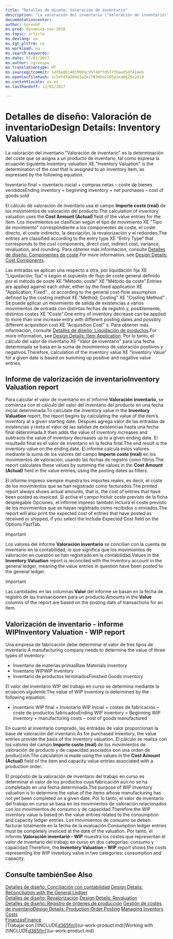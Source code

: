 ```yaml
---
title: "Detalles de diseño: Valoración de inventario"
description: "La valoración del inventario \"Valoración de inventario\" es la determinación del coste que se asigna a un producto de inventario, tal como expresa la ecuación siguiente."
documentationcenter: 
author: SorenGP
ms.prod: dynamics-nav-2018
ms.topic: article
ms.devlang: na
ms.tgt_pltfrm: na
ms.workload: na
ms.search.keywords: 
ms.date: 07/01/2017
ms.author: sgroespe
ms.translationtype: HT
ms.sourcegitcommit: 1dfba8b14019991c95f40ffd5f7fbaed5df414eb
ms.openlocfilehash: 2c54fd3a10461a2e17834bb2165a1ea0425e2d19
ms.contentlocale: es-es
ms.lasthandoff: 12/01/2017

---
```

# <a name="design-details-inventory-valuation"></a><span data-ttu-id="0104c-103">Detalles de diseño: Valoración de inventario</span><span class="sxs-lookup"><span data-stu-id="0104c-103">Design Details: Inventory Valuation</span></span>
<span data-ttu-id="0104c-104">La valoración del inventario "Valoración de inventario" es la determinación del coste que se asigna a un producto de inventario, tal como expresa la ecuación siguiente.</span><span class="sxs-lookup"><span data-stu-id="0104c-104">Inventory valuation XE "Inventory Valuation"  is the determination of the cost that is assigned to an inventory item, as expressed by the following equation.</span></span>  

<span data-ttu-id="0104c-105">Inventario final = inventario inicial + compras netas – coste de bienes vendidos</span><span class="sxs-lookup"><span data-stu-id="0104c-105">Ending inventory = beginning inventory + net purchases – cost of goods sold</span></span>  

<span data-ttu-id="0104c-106">El cálculo de valoración de inventario usa el campo **Importe coste (real)** de los movimientos de valoración del producto.</span><span class="sxs-lookup"><span data-stu-id="0104c-106">The calculation of inventory valuation uses the **Cost Amount (Actual)** field of the value entries for the item.</span></span> <span data-ttu-id="0104c-107">Los movimientos se clasifican según el tipo de movimiento XE "Tipo de movimiento" correspondiente a los componentes de coste, el coste directo, el coste indirecto, la desviación, la revalorización y el redondeo.</span><span class="sxs-lookup"><span data-stu-id="0104c-107">The entries are classified according to the entry type XE "Entry Type"  that corresponds to the cost components, direct cost, indirect cost, variance, revaluation, and rounding.</span></span> <span data-ttu-id="0104c-108">Para obtener más información, consulte [Detalles de diseño: Componentes de coste](design-details-cost-components.md).</span><span class="sxs-lookup"><span data-stu-id="0104c-108">For more information, see [Design Details: Cost Components](design-details-cost-components.md).</span></span>  

<span data-ttu-id="0104c-109">Las entradas se aplican una respecto a otra, por liquidación fija XE "Liquidación; fija" o según el supuesto de flujo de coste general definido por el método de coste XE "Método; coste" XE "Método de coste".</span><span class="sxs-lookup"><span data-stu-id="0104c-109">Entries are applied against each other, either by the fixed application XE "Application; Fixed" , or according to the general cost-flow assumption defined by the costing method XE "Method; Costing"  XE "Costing Method" .</span></span> <span data-ttu-id="0104c-110">Se puede aplicar un movimiento de salida de existencias a varios movimientos de entrada con distintas fechas de registro y, posiblemente, distintos costes XE "Coste".</span><span class="sxs-lookup"><span data-stu-id="0104c-110">One entry of inventory decrease can be applied to more than one increase entry with different posting dates and possibly different acquisition cost XE "Acquisition Cost" s.</span></span> <span data-ttu-id="0104c-111">Para obtener más información, consulte [Detalles de diseño: Liquidación de productos](design-details-item-application.md).</span><span class="sxs-lookup"><span data-stu-id="0104c-111">For more information, see [Design Details: Item Application](design-details-item-application.md).</span></span> <span data-ttu-id="0104c-112">Por lo tanto, el cálculo del valor de inventario XE "Valor de inventario" para una fecha determinada se basa en la suma de movimientos de valoración positivos y negativos.</span><span class="sxs-lookup"><span data-stu-id="0104c-112">Therefore, calculation of the inventory value XE "Inventory Value"  for a given date is based on summing up positive and negative value entries.</span></span>  

## <a name="inventory-valuation-report"></a><span data-ttu-id="0104c-113">Informe de valorización de inventario</span><span class="sxs-lookup"><span data-stu-id="0104c-113">Inventory Valuation report</span></span>  
<span data-ttu-id="0104c-114">Para calcular el valor de inventario en el informe **Valoración inventario**, se comienza con el cálculo del valor del inventario del producto en una fecha inicial determinada.</span><span class="sxs-lookup"><span data-stu-id="0104c-114">To calculate the inventory value in the **Inventory Valuation** report, the report begins by calculating the value of the item’s inventory at a given starting date.</span></span> <span data-ttu-id="0104c-115">Después agrega valor de las entradas de existencias y resta el valor de las salidas de existencias hasta una fecha final determinada.</span><span class="sxs-lookup"><span data-stu-id="0104c-115">It then adds the value of inventory increases and subtracts the value of inventory decreases up to a given ending date.</span></span> <span data-ttu-id="0104c-116">El resultado final es el valor de inventario en la fecha final.</span><span class="sxs-lookup"><span data-stu-id="0104c-116">The end result is the inventory value on the ending date.</span></span> <span data-ttu-id="0104c-117">El informe calcula estos valores mediante la suma de los valores del campo **Importe coste (real)** en los movimientos de valoración, usando las fechas de registro como filtros.</span><span class="sxs-lookup"><span data-stu-id="0104c-117">The report calculates these values by summing the values in the **Cost Amount (Actual)** field in the value entries, using the posting dates as filters.</span></span>  

<span data-ttu-id="0104c-118">El informe impreso siempre muestra los importes reales, es decir, el coste de los movimientos que se han registrado como facturados.</span><span class="sxs-lookup"><span data-stu-id="0104c-118">The printed report always shows actual amounts, that is, the cost of entries that have been posted as invoiced.</span></span> <span data-ttu-id="0104c-119">Si activa el campo Incluir coste previsto de la ficha desplegable Opciones, el informe impreso también incluirá el coste previsto de los movimientos que se hayan registrado como recibidos o enviados.</span><span class="sxs-lookup"><span data-stu-id="0104c-119">The report will also print the expected cost of entries that have posted as received or shipped, if you select the Include Expected Cost field on the Options FastTab.</span></span>  

> [!IMPORTANT]  
>  <span data-ttu-id="0104c-120">Los valores del informe **Valoración inventario** se concilian con la cuenta de inventario en la contabilidad, lo que significa que los movimientos de valoración en cuestión se han registrado en la contabilidad.</span><span class="sxs-lookup"><span data-stu-id="0104c-120">Values in the **Inventory Valuation** report is reconciled with the Inventory account in the general ledger, meaning the value entries in question have been posted to the general ledger.</span></span>  

> [!IMPORTANT]  
>  <span data-ttu-id="0104c-121">Las cantidades en las columnas **Valor** del informe se basan en la fecha de registro de las transacciones para un producto.</span><span class="sxs-lookup"><span data-stu-id="0104c-121">Amounts in the **Value** columns of the report are based on the posting date of transactions for an item.</span></span>  

## <a name="inventory-valuation---wip-report"></a><span data-ttu-id="0104c-122">Valorización de inventario - informe WIP</span><span class="sxs-lookup"><span data-stu-id="0104c-122">Inventory Valuation - WIP report</span></span>  
<span data-ttu-id="0104c-123">Una empresa de fabricación debe determinar el valor de tres tipos de inventario:</span><span class="sxs-lookup"><span data-stu-id="0104c-123">A manufacturing company needs to determine the value of three types of inventory:</span></span>  

* <span data-ttu-id="0104c-124">Inventario de materias primas</span><span class="sxs-lookup"><span data-stu-id="0104c-124">Raw Materials inventory</span></span>  
* <span data-ttu-id="0104c-125">Inventario WIP</span><span class="sxs-lookup"><span data-stu-id="0104c-125">WIP inventory</span></span>  
* <span data-ttu-id="0104c-126">Inventario de productos terminados</span><span class="sxs-lookup"><span data-stu-id="0104c-126">Finished Goods inventory</span></span>  

<span data-ttu-id="0104c-127">El valor del inventario WIP del trabajo en curso se determina mediante la ecuación siguiente:</span><span class="sxs-lookup"><span data-stu-id="0104c-127">The value of WIP inventory is determined by the following equation:</span></span>  

* <span data-ttu-id="0104c-128">Inventario WIP final = Inventario WIP inicial + costes de fabricación – coste de productos fabricados</span><span class="sxs-lookup"><span data-stu-id="0104c-128">Ending WIP inventory = Beginning WIP inventory + manufacturing costs – cost of goods manufactured</span></span>  

<span data-ttu-id="0104c-129">En cuanto al inventario comprado, las entradas de valor proporcionan la base de valoración del inventario.</span><span class="sxs-lookup"><span data-stu-id="0104c-129">As for purchased inventory, the value entries provide the basis of the inventory valuation.</span></span> <span data-ttu-id="0104c-130">El cálculo se realiza con los valores del campo **Importe coste (real)** de los movimientos de valoración de producto y de capacidad asociados con una orden de producción.</span><span class="sxs-lookup"><span data-stu-id="0104c-130">The calculation is made using the values in the **Cost Amount (Actual)** field of the item and capacity value entries associated with a production order.</span></span>  

<span data-ttu-id="0104c-131">El propósito de la valoración de inventario del trabajo en curso es determinar el valor de los productos cuya fabricación aún no se ha completado en una fecha determinada.</span><span class="sxs-lookup"><span data-stu-id="0104c-131">The purpose of WIP inventory valuation is to determine the value of the items whose manufacturing has not yet been completed on a given date.</span></span> <span data-ttu-id="0104c-132">Por lo tanto, el valor de inventario del trabajo en curso se basa en los movimientos de valoración relacionados con los movimientos de consumo y de capacidad.</span><span class="sxs-lookup"><span data-stu-id="0104c-132">Therefore the WIP inventory value is based on the value entries related to the consumption and capacity ledger entries.</span></span> <span data-ttu-id="0104c-133">Los movimientos de consumo se deben facturar totalmente en la fecha de la evaluación.</span><span class="sxs-lookup"><span data-stu-id="0104c-133">Consumption ledger entries must be completely invoiced at the date of the valuation.</span></span> <span data-ttu-id="0104c-134">Por tanto, el informe **Valoración inventario - WIP** muestra los costes que representan el valor de inventario del trabajo en curso en dos categorías: consumo y capacidad.</span><span class="sxs-lookup"><span data-stu-id="0104c-134">Therefore, the **Inventory Valuation – WIP** report shows the costs representing the WIP inventory value in two categories: consumption and capacity.</span></span>  

## <a name="see-also"></a><span data-ttu-id="0104c-135">Consulte también</span><span class="sxs-lookup"><span data-stu-id="0104c-135">See Also</span></span>  
<span data-ttu-id="0104c-136">[Detalles de diseño: Conciliación con contabilidad](design-details-reconciliation-with-the-general-ledger.md) </span><span class="sxs-lookup"><span data-stu-id="0104c-136">[Design Details: Reconciliation with the General Ledger](design-details-reconciliation-with-the-general-ledger.md) </span></span>  
<span data-ttu-id="0104c-137">[Detalles de diseño: Revalorización](design-details-revaluation.md) </span><span class="sxs-lookup"><span data-stu-id="0104c-137">[Design Details: Revaluation](design-details-revaluation.md) </span></span>  
<span data-ttu-id="0104c-138">[Detalles de diseño: Registro de órdenes de producción](design-details-production-order-posting.md)
[Gestión de costes de inventario](finance-manage-inventory-costs.md)</span><span class="sxs-lookup"><span data-stu-id="0104c-138">[Design Details: Production Order Posting](design-details-production-order-posting.md)
[Managing Inventory Costs](finance-manage-inventory-costs.md)</span></span>  
[<span data-ttu-id="0104c-139">Finanzas</span><span class="sxs-lookup"><span data-stu-id="0104c-139">Finance</span></span>](finance.md)  
<span data-ttu-id="0104c-140">[Trabajar con [!INCLUDE[d365fin](includes/d365fin_md.md)]](ui-work-product.md)</span><span class="sxs-lookup"><span data-stu-id="0104c-140">[Working with [!INCLUDE[d365fin](includes/d365fin_md.md)]](ui-work-product.md)</span></span>

